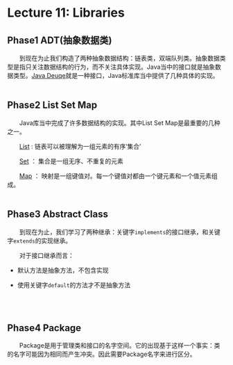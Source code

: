 # Lecture 11: Libraries

## Phase1 ADT(抽象数据类)

&emsp;&emsp;到现在为止我们构造了两种抽象数据结构：链表类，双端队列类。抽象数据类型是指只关注数据结构的行为，而不关注具体实现。Java当中的接口就是抽象数据类型。[Java Deuqe](https://docs.oracle.com/javase/7/docs/api/java/util/Deque.html)就是一种接口，Java标准库当中提供了几种具体的实现。
<br>
<br>

## Phase2 List Set Map

&emsp;&emsp;Java库当中完成了许多数据结构的实现。其中List Set Map是最重要的几种之一。

&emsp;&emsp;[List](https://docs.oracle.com/javase/8/docs/api/java/util/List.html) : 链表可以被理解为一组元素的有序‘集合’

&emsp;&emsp;[Set](https://docs.oracle.com/javase/7/docs/api/java/util/Set.html) ： 集合是一组无序、不重复的元素

&emsp;&emsp;[Map](https://docs.oracle.com/javase/8/docs/api/java/util/Map.html) ： 映射是一组键值对。每一个键值对都由一个键元素和一个值元素组成。
<br>
<br>
## Phase3 Abstract Class
&emsp;&emsp;到现在为止，我们学习了两种继承：关键字`implements`的接口继承，和关键字`extends`的实现继承。

&emsp;&emsp;对于接口继承而言：

- 默认方法是抽象方法，不包含实现

- 使用关键字`default`的方法才不是抽象方法
<br>
<br>


## Phase4 Package
&emsp;&emsp;Package是用于管理类和接口的名字空间。它的出现基于这样一个事实：类的名字可能因为相同而产生冲突。因此需要Package名字来进行区分。
